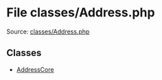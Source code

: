 File classes/Address.php
=========

Source: [classes/Address.php](https://github.com/PrestaShop/PrestaShop/blob/1.6.0.13/classes/Address.php)


Classes
-------

* [AddressCore](class.AddressCore.md)

